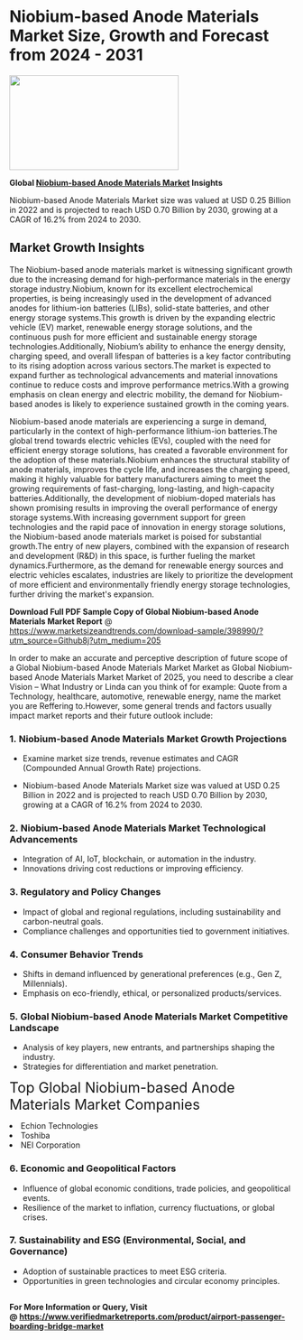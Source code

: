 <H1>Niobium-based Anode Materials Market Size, Growth and Forecast from 2024 - 2031</H1><img class="aligncenter size-medium wp-image-584254" src="https://thirdeyenews.in/wp-content/uploads/2024/09/Global-Market-Research-300x168.jpeg" alt="" width="300" height="168" /><p><strong>Global&nbsp;<a href="https://www.marketsizeandtrends.com/download-sample/398990/?utm_source=Github8j?utm_medium=205">Niobium-based Anode Materials Market</a> Insights</strong></p><p>Niobium-based Anode Materials Market size was valued at USD 0.25 Billion in 2022 and is projected to reach USD 0.70 Billion by 2030, growing at a CAGR of 16.2% from 2024 to 2030.</p><p><h2>Market Growth Insights</h2> <p>The Niobium-based anode materials market is witnessing significant growth due to the increasing demand for high-performance materials in the energy storage industry.Niobium, known for its excellent electrochemical properties, is being increasingly used in the development of advanced anodes for lithium-ion batteries (LIBs), solid-state batteries, and other energy storage systems.This growth is driven by the expanding electric vehicle (EV) market, renewable energy storage solutions, and the continuous push for more efficient and sustainable energy storage technologies.Additionally, Niobium’s ability to enhance the energy density, charging speed, and overall lifespan of batteries is a key factor contributing to its rising adoption across various sectors.The market is expected to expand further as technological advancements and material innovations continue to reduce costs and improve performance metrics.With a growing emphasis on clean energy and electric mobility, the demand for Niobium-based anodes is likely to experience sustained growth in the coming years.</p> <p>Niobium-based anode materials are experiencing a surge in demand, particularly in the context of high-performance lithium-ion batteries.The global trend towards electric vehicles (EVs), coupled with the need for efficient energy storage solutions, has created a favorable environment for the adoption of these materials.Niobium enhances the structural stability of anode materials, improves the cycle life, and increases the charging speed, making it highly valuable for battery manufacturers aiming to meet the growing requirements of fast-charging, long-lasting, and high-capacity batteries.Additionally, the development of niobium-doped materials has shown promising results in improving the overall performance of energy storage systems.With increasing government support for green technologies and the rapid pace of innovation in energy storage solutions, the Niobium-based anode materials market is poised for substantial growth.The entry of new players, combined with the expansion of research and development (R&D) in this space, is further fueling the market dynamics.Furthermore, as the demand for renewable energy sources and electric vehicles escalates, industries are likely to prioritize the development of more efficient and environmentally friendly energy storage technologies, further driving the market's expansion.</p> <p><span class=""><strong>Download Full PDF Sample Copy of Global Niobium-based Anode Materials Market Report</strong> @ <a href="https://www.marketsizeandtrends.com/download-sample/398990/?utm_source=Github8j?utm_medium=205" target="_blank">https://www.marketsizeandtrends.com/download-sample/398990/?utm_source=Github8j?utm_medium=205</a></span></p><p>In order to make an accurate and perceptive description of future scope of a Global&nbsp;Niobium-based Anode Materials Market Market as Global&nbsp;Niobium-based Anode Materials Market Market of 2025, you need to describe a clear Vision &ndash; What Industry or Linda can you think of for example: Quote from a Technology, healthcare, automotive, renewable energy, name the market you are Reffering to.However, some general trends and factors usually impact market reports and their future outlook include:</p><h3>1.&nbsp;<strong>Niobium-based Anode Materials Market Growth Projections</strong></h3><ul><li>Examine market size trends, revenue estimates and CAGR (Compounded Annual Growth Rate) projections.</li><li><p>Niobium-based Anode Materials Market size was valued at USD 0.25 Billion in 2022 and is projected to reach USD 0.70 Billion by 2030, growing at a CAGR of 16.2% from 2024 to 2030.</p></li></ul><h3>2.&nbsp;<strong>Niobium-based Anode Materials Market Technological Advancements</strong></h3><ul><li>Integration of AI, IoT, blockchain, or automation in the industry.</li><li>Innovations driving cost reductions or improving efficiency.</li></ul><h3>3.&nbsp;<strong>Regulatory and Policy Changes</strong></h3><ul><li>Impact of global and regional regulations, including sustainability and carbon-neutral goals.</li><li>Compliance challenges and opportunities tied to government initiatives.</li></ul><h3>4.&nbsp;<strong>Consumer Behavior Trends</strong></h3><ul><li>Shifts in demand influenced by generational preferences (e.g., Gen Z, Millennials).</li><li>Emphasis on eco-friendly, ethical, or personalized products/services.</li></ul><h3>5.&nbsp;<strong>Global Niobium-based Anode Materials Market Competitive Landscape</strong></h3><ul><li>Analysis of key players, new entrants, and partnerships shaping the industry.</li><li>Strategies for differentiation and market penetration.</li></ul><p data-pm-slice="1 1 []"><span style="color: inherit; font-family: inherit; font-size: 25px;">Top Global Niobium-based Anode Materials Market Companies</span></p><div class="" data-test-id=""><p><li>Echion Technologies</li><li> Toshiba</li><li> NEI Corporation</li></p></div><h3>6.&nbsp;<strong>Economic and Geopolitical Factors</strong></h3><ul><li>Influence of global economic conditions, trade policies, and geopolitical events.</li><li>Resilience of the market to inflation, currency fluctuations, or global crises.</li></ul><h3>7.&nbsp;<strong>Sustainability and ESG (Environmental, Social, and Governance)</strong></h3><ul><li>Adoption of sustainable practices to meet ESG criteria.</li><li>Opportunities in green technologies and circular economy principles.</li></ul><h2><strong style="font-size: 14px;">For More Information or Query, Visit @&nbsp;</strong><a style="background-color: #ffffff; font-size: 14px;" href="https://www.marketsizeandtrends.com/report/niobium-based-anode-materials-market/" target="_blank">https://www.verifiedmarketreports.com/product/airport-passenger-boarding-bridge-market</a></h2>